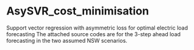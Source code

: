 # AsySVR_cost_minimisation
Support vector regression with asymmetric loss for optimal electric load forecasting
The attached source codes are for the 3-step ahead load forecasting in the two assumed NSW scenarios.
